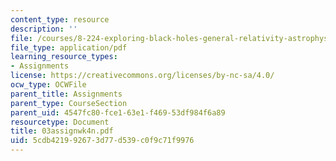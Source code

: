 ```yaml
---
content_type: resource
description: ''
file: /courses/8-224-exploring-black-holes-general-relativity-astrophysics-spring-2003/5cdb421992673d77d539c0f9c71f9976_03assignwk4n.pdf
file_type: application/pdf
learning_resource_types:
- Assignments
license: https://creativecommons.org/licenses/by-nc-sa/4.0/
ocw_type: OCWFile
parent_title: Assignments
parent_type: CourseSection
parent_uid: 4547fc80-fce1-63e1-f469-53df984f6a89
resourcetype: Document
title: 03assignwk4n.pdf
uid: 5cdb4219-9267-3d77-d539-c0f9c71f9976
---
```

